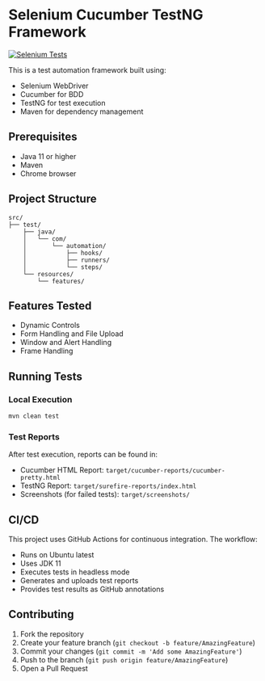 # Selenium Cucumber TestNG Framework

[![Selenium Tests](https://github.com/sumith97/selenium-cucumber-testng/actions/workflows/selenium-tests.yml/badge.svg)](https://github.com/sumith97/selenium-cucumber-testng/actions/workflows/selenium-tests.yml)

This is a test automation framework built using:
- Selenium WebDriver
- Cucumber for BDD
- TestNG for test execution
- Maven for dependency management

## Prerequisites
- Java 11 or higher
- Maven
- Chrome browser

## Project Structure
```
src/
├── test/
    ├── java/
    │   └── com/
    │       └── automation/
    │           ├── hooks/
    │           ├── runners/
    │           └── steps/
    └── resources/
        └── features/
```

## Features Tested
- Dynamic Controls
- Form Handling and File Upload
- Window and Alert Handling
- Frame Handling

## Running Tests

### Local Execution
```bash
mvn clean test
```

### Test Reports
After test execution, reports can be found in:
- Cucumber HTML Report: `target/cucumber-reports/cucumber-pretty.html`
- TestNG Report: `target/surefire-reports/index.html`
- Screenshots (for failed tests): `target/screenshots/`

## CI/CD
This project uses GitHub Actions for continuous integration. The workflow:
- Runs on Ubuntu latest
- Uses JDK 11
- Executes tests in headless mode
- Generates and uploads test reports
- Provides test results as GitHub annotations

## Contributing
1. Fork the repository
2. Create your feature branch (`git checkout -b feature/AmazingFeature`)
3. Commit your changes (`git commit -m 'Add some AmazingFeature'`)
4. Push to the branch (`git push origin feature/AmazingFeature`)
5. Open a Pull Request 
